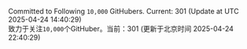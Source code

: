 Committed to Following `10,000` GitHubers. Current: <!-- FOLLOWING_COUNT -->301<!-- FOLLOWING_COUNT --> (Update at UTC <!-- LAST_UPDATED -->2025-04-24 14:40:29<!-- LAST_UPDATED -->)<br>
致力于关注`10,000`个GitHuber。当前：<!-- FOLLOWING_COUNT -->301<!-- FOLLOWING_COUNT --> (更新于北京时间 <!-- LAST_UPDATED_CST -->2025-04-24 22:40:29<!-- LAST_UPDATED_CST -->)
